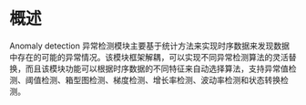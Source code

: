 # 概述<a name="ZH-CN_TOPIC_0000001311416516"></a>

Anomaly detection 异常检测模块主要基于统计方法来实现时序数据来发现数据中存在的可能的异常情况。该模块框架解耦，可以实现不同异常检测算法的灵活替换，而且该模块功能可以根据时序数据的不同特征来自动选择算法，支持异常值检测、阈值检测、箱型图检测、梯度检测、增长率检测、波动率检测和状态转换检测。
